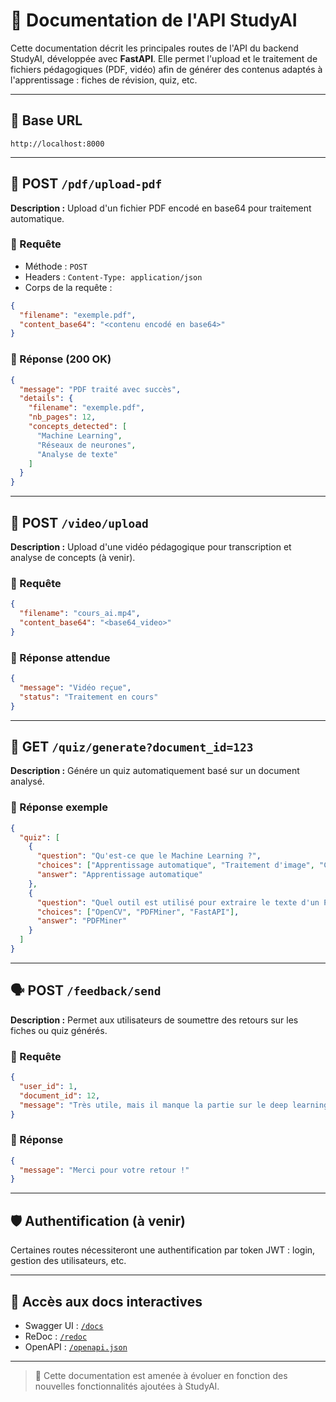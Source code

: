 # 📘 Documentation de l'API StudyAI

Cette documentation décrit les principales routes de l'API du backend StudyAI, développée avec **FastAPI**. Elle permet l'upload et le traitement de fichiers pédagogiques (PDF, vidéo) afin de générer des contenus adaptés à l'apprentissage : fiches de révision, quiz, etc.

---

## 🔗 Base URL

```
http://localhost:8000
```

---

## 📄 POST `/pdf/upload-pdf`

**Description :** Upload d'un fichier PDF encodé en base64 pour traitement automatique.

### 🔸 Requête
- Méthode : `POST`
- Headers : `Content-Type: application/json`
- Corps de la requête :

```json
{
  "filename": "exemple.pdf",
  "content_base64": "<contenu encodé en base64>"
}
```

### 🔸 Réponse (200 OK)
```json
{
  "message": "PDF traité avec succès",
  "details": {
    "filename": "exemple.pdf",
    "nb_pages": 12,
    "concepts_detected": [
      "Machine Learning",
      "Réseaux de neurones",
      "Analyse de texte"
    ]
  }
}
```

---

## 🎥 POST `/video/upload`

**Description :** Upload d'une vidéo pédagogique pour transcription et analyse de concepts (à venir).

### 🔸 Requête
```json
{
  "filename": "cours_ai.mp4",
  "content_base64": "<base64_video>"
}
```

### 🔸 Réponse attendue
```json
{
  "message": "Vidéo reçue",
  "status": "Traitement en cours"
}
```

---

## 🧠 GET `/quiz/generate?document_id=123`

**Description :** Génére un quiz automatiquement basé sur un document analysé.

### 🔸 Réponse exemple
```json
{
  "quiz": [
    {
      "question": "Qu'est-ce que le Machine Learning ?",
      "choices": ["Apprentissage automatique", "Traitement d'image", "Compilation"],
      "answer": "Apprentissage automatique"
    },
    {
      "question": "Quel outil est utilisé pour extraire le texte d'un PDF ?",
      "choices": ["OpenCV", "PDFMiner", "FastAPI"],
      "answer": "PDFMiner"
    }
  ]
}
```

---

## 🗣️ POST `/feedback/send`

**Description :** Permet aux utilisateurs de soumettre des retours sur les fiches ou quiz générés.

### 🔸 Requête
```json
{
  "user_id": 1,
  "document_id": 12,
  "message": "Très utile, mais il manque la partie sur le deep learning."
}
```

### 🔸 Réponse
```json
{
  "message": "Merci pour votre retour !"
}
```

---

## 🛡️ Authentification (à venir)
Certaines routes nécessiteront une authentification par token JWT : login, gestion des utilisateurs, etc.

---

## 🧪 Accès aux docs interactives

- Swagger UI : [`/docs`](http://localhost:8000/docs)
- ReDoc : [`/redoc`](http://localhost:8000/redoc)
- OpenAPI : [`/openapi.json`](http://localhost:8000/openapi.json)

---

> 🧬 Cette documentation est amenée à évoluer en fonction des nouvelles fonctionnalités ajoutées à StudyAI.